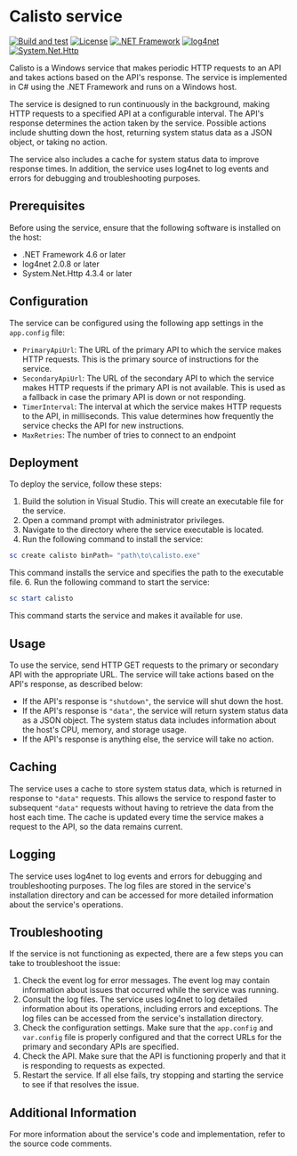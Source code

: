 # Calisto service
[![Build and test](https://github.com/Odery/Calisto-WindowsSerivce/actions/workflows/dotnet-desktop.yml/badge.svg)](https://github.com/Odery/Calisto-WindowsSerivce/actions/workflows/dotnet-desktop.yml)
[![License](https://img.shields.io/github/license/Odery/Calisto-WindowsSerivce.svg)](https://github.com/Odery/Calisto-WindowsSerivce/blob/master/LICENSE)
[![.NET Framework](https://img.shields.io/badge/.NET%20Framework-4.6%20or%20later-brightgreen)](https://dotnet.microsoft.com/download/dotnet-framework)
[![log4net](https://img.shields.io/badge/log4net-2.0.8%20or%20later-brightgreen)](https://www.nuget.org/packages/log4net/)
[![System.Net.Http](https://img.shields.io/badge/System.Net.Http-4.3.4%20or%20later-brightgreen)](https://www.nuget.org/packages/System.Net.Http/)

Calisto is a Windows service that makes periodic HTTP requests to an API and takes actions based on the API's response. The service is implemented in C# using the .NET Framework and runs on a Windows host.

The service is designed to run continuously in the background, making HTTP requests to a specified API at a configurable interval. The API's response determines the action taken by the service. Possible actions include shutting down the host, returning system status data as a JSON object, or taking no action.

The service also includes a cache for system status data to improve response times. In addition, the service uses log4net to log events and errors for debugging and troubleshooting purposes.

## Prerequisites

Before using the service, ensure that the following software is installed on the host:

-   .NET Framework 4.6 or later
-   log4net 2.0.8 or later
-   System.Net.Http 4.3.4 or later

## Configuration

The service can be configured using the following app settings in the `app.config` file:

-   `PrimaryApiUrl`: The URL of the primary API to which the service makes HTTP requests. This is the primary source of instructions for the service.
-   `SecondaryApiUrl`: The URL of the secondary API to which the service makes HTTP requests if the primary API is not available. This is used as a fallback in case the primary API is down or not responding.
-   `TimerInterval`: The interval at which the service makes HTTP requests to the API, in milliseconds. This value determines how frequently the service checks the API for new instructions.
- `MaxRetries`: The number of tries to connect to an endpoint

## Deployment

To deploy the service, follow these steps:

1.  Build the solution in Visual Studio. This will create an executable file for the service.
2.  Open a command prompt with administrator privileges.
3.  Navigate to the directory where the service executable is located.
4.  Run the following command to install the service: 
```powershell 
sc create calisto binPath= "path\to\calisto.exe"
``` 
This command installs the service and specifies the path to the executable file.
6.  Run the following command to start the service: 
```powershell 
sc start calisto 
``` 
This command starts the service and makes it available for use.

## Usage

To use the service, send HTTP GET requests to the primary or secondary API with the appropriate URL. The service will take actions based on the API's response, as described below:

-   If the API's response is `"shutdown"`, the service will shut down the host.
-   If the API's response is `"data"`, the service will return system status data as a JSON object. The system status data includes information about the host's CPU, memory, and storage usage.
-   If the API's response is anything else, the service will take no action.

## Caching

The service uses a cache to store system status data, which is returned in response to `"data"` requests. This allows the service to respond faster to subsequent `"data"` requests without having to retrieve the data from the host each time. The cache is updated every time the service makes a request to the API, so the data remains current.

## Logging

The service uses log4net to log events and errors for debugging and troubleshooting purposes. The log files are stored in the service's installation directory and can be accessed for more detailed information about the service's operations.

## Troubleshooting
If the service is not functioning as expected, there are a few steps you can take to troubleshoot the issue:

1.  Check the event log for error messages. The event log may contain information about issues that occurred while the service was running.
2.  Consult the log files. The service uses log4net to log detailed information about its operations, including errors and exceptions. The log files can be accessed from the service's installation directory.
3.  Check the configuration settings. Make sure that the `app.config` and `var.config` file is properly configured and that the correct URLs for the primary and secondary APIs are specified.
4.  Check the API. Make sure that the API is functioning properly and that it is responding to requests as expected.
5.  Restart the service. If all else fails, try stopping and starting the service to see if that resolves the issue.
## Additional Information

For more information about the service's code and implementation, refer to the source code comments.

